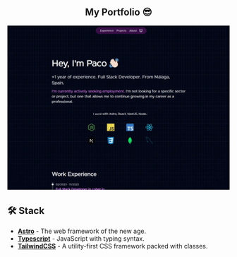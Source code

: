 <div align="center">
<h2> My Portfolio 😎</h2>
</div>

<p></p>

<a href="https://pacoarjonadev.netlify.app/">
  <img src="front-page.webp"></img>
</a>


## 🛠️ Stack

- [**Astro**](https://astro.build/) - The web framework of the new age.
- [**Typescript**](https://www.typescriptlang.org/) - JavaScript with typing syntax.
- [**TailwindCSS**](https://tailwindcss.com/) - A utility-first CSS framework packed with classes.


